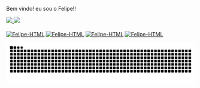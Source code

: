 Bem vindo! eu sou o Felipe!!

 <a href="https://github.com/felgonsa">
  <img height="160em" src="https://github-readme-stats.vercel.app/api?username=felgonsa&show_icons=true&theme=dark&include_all_commits=true&count_private=true""/>
  <img height="160em" src="https://github-readme-stats.vercel.app/api/top-langs/?username=felgonsa&layout=compact&langs_count=7&theme=dark"/>
</div>

<div style="display: inline_block"><br>
                                  
          
  <img align="center" alt="Felipe-HTML" height="50" width="60" src="https://cdn.jsdelivr.net/gh/devicons/devicon/icons/html5/html5-original.svg">
  <img align="center" alt="Felipe-HTML" height="50" width="60" src="https://cdn.jsdelivr.net/gh/devicons/devicon/icons/javascript/javascript-original.svg">  
  <img align="center" alt="Felipe-HTML" height="50" width="60" src="https://cdn.jsdelivr.net/gh/devicons/devicon/icons/css3/css3-original.svg">
  <img align="center" alt="Felipe-HTML" height="50" width="60" src="https://cdn.jsdelivr.net/gh/devicons/devicon/icons/firebase/firebase-plain.svg">                                                                                                                                            
  
  ![Snake animation](https://github.com/felgonsa/felgonsa/blob/output/github-contribution-grid-snake.svg)
 

</div>
                                                                                                                                              
                                                                                                                                       
                                                                                                                                              
